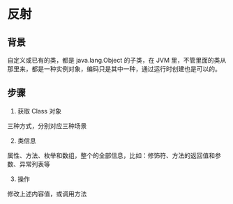 # 反射

##  背景

自定义或已有的类，都是 java.lang.Object 的子类，在 JVM 里，不管里面的类从那里来，都是一种实例对象，编码只是其中一种，通过运行时创建也是可以的。



##  步骤

1.  获取 Class 对象

三种方式，分别对应三种场景


2.  类信息

属性、方法、枚举和数组，整个的全部信息，比如：修饰符、方法的返回值和参数、异常列表等

3.  操作

修改上述内容值，或调用方法


